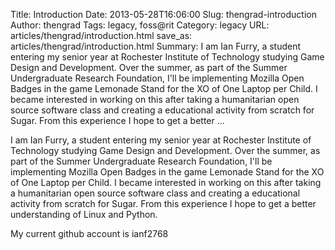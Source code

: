Title: Introduction
Date: 2013-05-28T16:06:00
Slug: thengrad-introduction
Author: thengrad
Tags: legacy, foss@rit
Category: legacy
URL: articles/thengrad/introduction.html
save_as: articles/thengrad/introduction.html
Summary: I am Ian Furry, a student entering my senior year at Rochester Institute of Technology studying Game Design and Development. Over the summer, as part of the Summer Undergraduate Research Foundation, I'll be implementing Mozilla Open Badges in the game Lemonade Stand for the XO of One Laptop per Child. I became interested in working on this after taking a humanitarian open source software class and creating a educational activity from scratch for Sugar. From this experience I hope to get a better ... 

I am Ian Furry, a student entering my senior year at Rochester Institute of
Technology studying Game Design and Development. Over the summer, as part of
the Summer Undergraduate Research Foundation, I'll be implementing Mozilla
Open Badges in the game Lemonade Stand for the XO of One Laptop per Child. I
became interested in working on this after taking a humanitarian open source
software class and creating a educational activity from scratch for Sugar.
From this experience I hope to get a better understanding of Linux and Python.

My current github account is ianf2768


